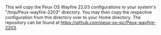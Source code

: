 This will copy the Peux OS Wayfire 22.03 configurations to your system's "/tmp/Peux-wayfire-2203" directory. You may then copy the respective configuration from this directory over to your Home directory.  The repository can be found at https://github.com/peux-os-sic/Peux-wayfire-2203.
